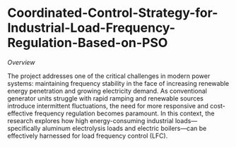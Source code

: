 # Coordinated-Control-Strategy-for-Industrial-Load-Frequency-Regulation-Based-on-PSO

*Overview*

The project addresses one of the critical challenges in modern power systems: maintaining frequency stability in the face of increasing renewable energy penetration and growing electricity demand. As conventional generator units struggle with rapid ramping and renewable sources introduce intermittent fluctuations, the need for more responsive and cost-effective frequency regulation becomes paramount. In this context, the research explores how high energy-consuming industrial loads—specifically aluminum electrolysis loads and electric boilers—can be effectively harnessed for load frequency control (LFC).
